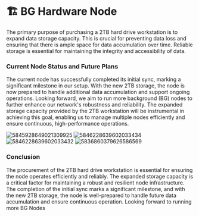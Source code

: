 # 🏗 BG Hardware Node


The primary purpose of purchasing a 2TB hard drive workstation is to expand data storage capacity. This is crucial for preventing data loss and ensuring that there is ample space for data accumulation over time. Reliable storage is essential for maintaining the integrity and accessibility of data.

### Current Node Status and Future Plans

The current node has successfully completed its initial sync, marking a significant milestone in our setup. With the new 2TB storage, the node is now prepared to handle additional data accumulation and support ongoing operations. Looking forward, we aim to run more background (BG) nodes to further enhance our network's robustness and reliability. The expanded storage capacity provided by the 2TB workstation will be instrumental in achieving this goal, enabling us to manage multiple nodes efficiently and ensure continuous, high-performance operations.

![5845928649021309925](https://github.com/user-attachments/assets/d7810958-08f8-4e59-a813-db0f2371d1ef)
![5846228639602033434](https://github.com/user-attachments/assets/654a9bce-a4bd-4023-9bc0-138d12f2fc35)
![5846228639602033432](https://github.com/user-attachments/assets/fa1b087a-0ede-4d92-b0cb-a09e352d8c6e)
![5836860379626586569](https://github.com/user-attachments/assets/c82e0d99-eabd-4a27-a205-3ac2fc6c9ad4)


### Conclusion

The procurement of the 2TB hard drive workstation is essential for ensuring the node operates efficiently and reliably. The expanded storage capacity is a critical factor for maintaining a robust and resilient node infrastructure. The completion of the initial sync marks a significant milestone, and with the new 2TB storage, the node is well-prepared to handle future data accumulation and ensure continuous operation.
Looking forward to running more BG Nodes
